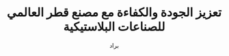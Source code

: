 ---
title: "تعزيز الجودة والكفاءة مع مصنع قطر العالمي للصناعات البلاستيكية"
description: "قوالب البولي إيثيلين تيرفثالات عالية الجودة لنتائج تصنيع فائقة"
author: "براد"
authorImage: "@/images/blog/brad.avif"
authorImageAlt: "وصف الصورة"
pubDate: 2024-02-10
cardImage: "@/images/blog/post-2.avif"
cardImageAlt: "خط إنتاج قوالب البولي إيثيلين تيرفثالات"
readTime: 5
tags: ["جودة", "كفاءة", "ابتكار"]
contents: [
        "عندما يتعلق الأمر بتصنيع قوالب البولي إيثيلين تيرفثالات، فإن الجودة والكفاءة هي أمور غير قابلة للتفاوض. في مصنع قطر العالمي للصناعات البلاستيكية (QIPF)، نفخر بتقديم مجموعة من قوالب البولي إيثيلين تيرفثالات عالية الجودة التي تعطي الأولوية لكليهما، مما يضمن أن عمليات الإنتاج الخاصة بك تكون سلسة وفعالة من حيث التكلفة.",
        "منشأتنا الحديثة والمهنيون المهرة يجلبون الدقة والخبرة إلى كل منتج. مع وجود 6 خطوط إنتاج مجهزة بأحدث التقنيات، ننتج أكثر من 80 مليون وحدة شهريًا، لتلبية احتياجات تطبيقات مختلفة مثل المياه والعصير ومنتجات الألبان.",
        "لكن التزامنا بالتميز لا ينتهي هنا. نحن نركز أيضًا على الابتكار، حيث نجري أبحاثًا مستمرة لتطوير منتجات قوالب جديدة مع الحفاظ على أعلى معايير الجودة. تم تصميم قوالبنا لتكون متينة، مما يضمن أداءً عاليًا ويقلل من وقت التوقف في خط الإنتاج الخاص بك.",
        "ما يميز مصنع قطر العالمي للصناعات البلاستيكية هو تفانينا في إرضاء العملاء. نحن لا نقدم المنتجات فقط — بل نقدم دعمًا مستمرًا وحلولاً مخصصة لتلبية احتياجاتك الخاصة. سواء كنت مصنع تعبئة صغير أو مصنع مشروبات كبير، فإننا نضمن أن مشاريعك في أيدٍ أمينة.",
        "بالنسبة للعملاء المؤسسيين الكبار، نقدم حلولاً مخصصة تلبي التحديات الفريدة الخاصة بهم. من خلال فهم متطلباتك الخاصة، نقوم بابتكار استراتيجيات تهدف إلى تعزيز الكفاءة ودفع عملك إلى الأمام.",
        "مع مصنع قطر العالمي للصناعات البلاستيكية، يمكنك الوثوق بأن احتياجاتك من قوالب البولي إيثيلين تيرفثالات يتم تلبيتها بأعلى معايير الجودة والابتكار. جرب الفرق اليوم وشاهد لماذا يختار العديد من رواد الصناعة مصنع قطر العالمي للصناعات البلاستيكية لتلبية احتياجاتهم من القوالب."
]
---